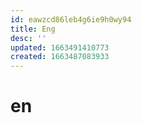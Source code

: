 ```yaml
---
id: eawzcd86leb4g6ie9h0wy94
title: Eng
desc: ''
updated: 1663491410773
created: 1663487083933
---
```

# en
